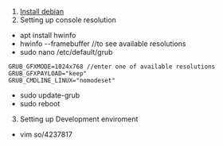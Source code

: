 1. [Install debian](https://github.com/frainfreeze/dotfiles/tree/master/debian#instalation)
2. Setting up console resolution
  - apt install hwinfo
  - hwinfo --framebuffer //to see available resolutions
  - sudo nano /etc/default/grub
```
GRUB_GFXMODE=1024x768 //enter one of available resolutions
GRUB_GFXPAYLOAD="keep"
GRUB_CMDLINE_LINUX="nomodeset"
```
  - sudo update-grub
  - sudo reboot
 
3. Setting up Development enviroment
 - vim so/4237817
